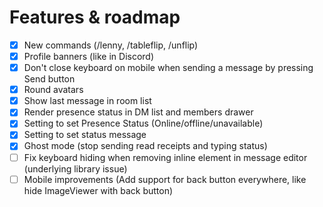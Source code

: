 # Features & roadmap

* [x] New commands (/lenny, /tableflip, /unflip)
* [x] Profile banners (like in Discord)
* [x] Don't close keyboard on mobile when sending a message by pressing Send button
* [x] Round avatars
* [x] Show last message in room list
* [x] Render presence status in DM list and members drawer
* [x] Setting to set Presence Status (Online/offline/unavailable)
* [x] Setting to set status message
* [x] Ghost mode (stop sending read receipts and typing status)
* [ ] Fix keyboard hiding when removing inline element in message editor (underlying library issue)
* [ ] Mobile improvements (Add support for back button everywhere, like hide ImageViewer with back button)